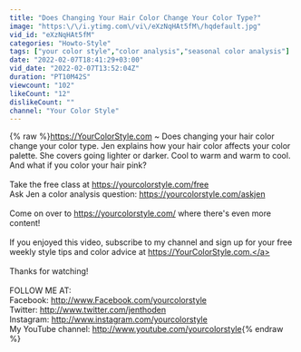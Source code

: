 ```yaml
---
title: "Does Changing Your Hair Color Change Your Color Type?"
image: "https:\/\/i.ytimg.com\/vi\/eXzNqHAt5fM\/hqdefault.jpg"
vid_id: "eXzNqHAt5fM"
categories: "Howto-Style"
tags: ["your color style","color analysis","seasonal color analysis"]
date: "2022-02-07T18:41:29+03:00"
vid_date: "2022-02-07T13:52:04Z"
duration: "PT10M42S"
viewcount: "102"
likeCount: "12"
dislikeCount: ""
channel: "Your Color Style"
---
```

{% raw %}<a rel="nofollow" target="blank" href="https://YourColorStyle.com">https://YourColorStyle.com</a> ~ Does changing your hair color change your color type. Jen explains how your hair color affects your color palette. She covers going lighter or darker. Cool to warm and warm to cool. And what if you color your hair pink?<br /><br />Take the free class at <a rel="nofollow" target="blank" href="https://yourcolorstyle.com/free">https://yourcolorstyle.com/free</a><br />Ask Jen a color analysis question: <a rel="nofollow" target="blank" href="https://yourcolorstyle.com/askjen">https://yourcolorstyle.com/askjen</a><br /><br />Come on over to <a rel="nofollow" target="blank" href="https://yourcolorstyle.com/">https://yourcolorstyle.com/</a> where there's even more content!<br /><br />If you enjoyed this video, subscribe to my channel and sign up for your free weekly style tips and color advice at <a rel="nofollow" target="blank" href="https://YourColorStyle.com.">https://YourColorStyle.com.</a><br /><br />Thanks for watching!<br /><br />FOLLOW ME AT:<br />Facebook: <a rel="nofollow" target="blank" href="http://www.Facebook.com/yourcolorstyle">http://www.Facebook.com/yourcolorstyle</a><br />Twitter: <a rel="nofollow" target="blank" href="http://www.twitter.com/jenthoden">http://www.twitter.com/jenthoden</a><br />Instagram: <a rel="nofollow" target="blank" href="http://www.instagram.com/yourcolorstyle">http://www.instagram.com/yourcolorstyle</a><br />My YouTube channel: <a rel="nofollow" target="blank" href="http://www.youtube.com/yourcolorstyle">http://www.youtube.com/yourcolorstyle</a>{% endraw %}
